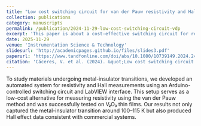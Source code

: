 ```yaml
---
title: "Low cost switching circuit for van der Pauw resistivity and Hall measurements at various temperatures"
collection: publications
category: manuscripts
permalink: /publication/2024-11-29-low-cost-switching-circuit-vdp
excerpt: 'This paper is about a cost-effective switching circuit for resistivity and Hall measurements.'
date: 2025-11-29
venue: 'Instrumentation Science & Technology'
slidesurl: 'http://academicpages.github.io/files/slides3.pdf'
paperurl: 'https://www.tandfonline.com/doi/abs/10.1080/10739149.2024.2431967'
citation: 'Cáceres, V. et al. (2024). &quot;Low cost switching circuit for van der Pauw resistivity and Hall measurements at various temperatures.&quot; <i>Instrumentation Science & Technology</i>. pp. 1–12. doi: 10.1080/10739149.2024.2431967.'
---
```


To study materials undergoing metal-insulator transitions, we developed an automated system for resistivity and Hall measurements using an Arduino-controlled switching circuit and LabVIEW interface. This setup serves as a low-cost alternative for measuring resistivity using the van der Pauw method and was successfully tested on V₂O₃ thin films. Our results not only captured the metal-insulator transition around 100–115 K but also produced Hall effect data consistent with commercial systems.